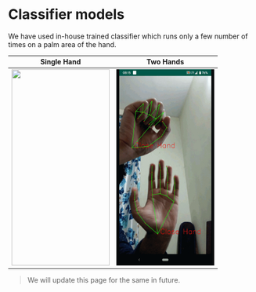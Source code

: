 # Classifier models

We have used in-house trained classifier which runs only a few number of times on a palm area of the hand.

| Single Hand      | Two Hands |
| ----------- | ----------- |
| <img src="media/demo1.gif" width="200" height="400" /> | <img src="media/demo3.gif" width="200" height="400" />       |


> We will update this page for the same in future.
